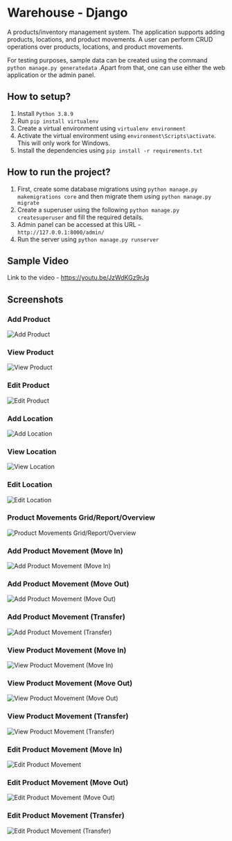 # Warehouse - Django
A products/inventory management system. The application supports adding products, locations, and product movements. A user can perform CRUD operations over products, locations, and product movements.

For testing purposes, sample data can be created using the command `python manage.py generatedata` .Apart from that, one can use either the web application or the admin panel.

## How to setup?
1. Install `Python 3.8.9`
2. Run `pip install virtualenv`
3. Create a virtual environment using `virtualenv environment`
4. Activate the virtual environment using `environment\Scripts\activate`. This will only work for Windows.
5. Install the dependencies using `pip install -r requirements.txt`

## How to run the project?
1. First, create some database migrations using `python manage.py makemigrations core` and then migrate them using `python manage.py migrate`
2. Create a superuser using the following `python manage.py createsuperuser` and fill the required details.
3. Admin panel can be accessed at this URL - `http://127.0.0.1:8000/admin/`
4. Run the server using `python manage.py runserver`

## Sample Video
Link to the video - https://youtu.be/JzWdKGz9rJg

## Screenshots
### Add Product
![Add Product](/README/add-product.png "Add Product")

### View Product
![View Product](/README/view-product.png "View Product")

### Edit Product
![Edit Product](/README/edit-product.png "Edit Product")

### Add Location
![Add Location](/README/add-location.png "Add Location")

### View Location
![View Location](/README/view-location.png "View Location")

### Edit Location
![Edit Location](/README/edit-location.png "Edit Location")

### Product Movements Grid/Report/Overview
![Product Movements Grid/Report/Overview](/README/movements-grid.png "Product Movements Grid/Report/Overview")

### Add Product Movement (Move In)
![Add Product Movement (Move In)](/README/movement-1.1.png "Add Product Movement (Move In)")

### Add Product Movement (Move Out)
![Add Product Movement (Move Out)](/README/movement-2.1.png "Add Product Movement (Move Out)")

### Add Product Movement (Transfer)
![Add Product Movement (Transfer)](/README/movement-3.1.png "Add Product Movement (Transfer)")

### View Product Movement (Move In)
![View Product Movement (Move In)](/README/movement-1.2.png "View Product Movement (Move In)")

### View Product Movement (Move Out)
![View Product Movement (Move Out)](/README/movement-2.2.png "View Product Movement (Move Out)")

### View Product Movement (Transfer)
![View Product Movement (Transfer)](/README/movement-3.2.png "View Product Movement (Transfer)")

### Edit Product Movement (Move In)
![Edit Product Movement ](/README/movement-1.3.png "Edit Product Movement (Move In)")

### Edit Product Movement (Move Out)
![Edit Product Movement (Move Out)](/README/movement-2.3.png "Edit Product Movement (Move Out)")

### Edit Product Movement (Transfer)
![Edit Product Movement (Transfer)](/README/movement-3.3.png "Edit Product Movement (Transfer)")
